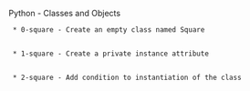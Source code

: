 Python - Classes and Objects


	 * 0-square - Create an empty class named Square


	 * 1-square - Create a private instance attribute


	 * 2-square - Add condition to instantiation of the class


